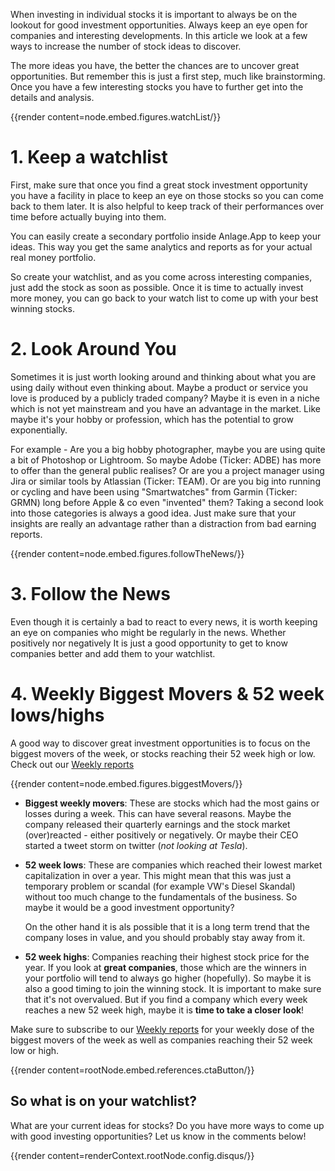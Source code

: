 When investing in individual stocks it is important to always be on the lookout for
good investment opportunities. Always keep an eye open for companies and interesting
developments. In this article we look at a few ways to increase the number of stock ideas
to discover.

The more ideas you have, the better the chances are to uncover great opportunities.
But remember this is just a first step, much like brainstorming. Once you have
a few interesting stocks you have to further get into the details and analysis.

<!--more-->

{{render content=node.embed.figures.watchList/}}

# 1. Keep a watchlist

First, make sure that once you find a great stock investment opportunity you have a facility
in place to keep an eye on those stocks so you can come back to them later. 
It is also helpful to keep track of their performances over time before actually
buying into them.

You can easily create a secondary portfolio inside Anlage.App to keep your ideas.
This way you get the same analytics and reports as for your actual real money portfolio.

So create your watchlist, and as you come across interesting companies, just add
the stock as soon as possible. Once it is time to actually invest more money, you can go
back to your watch list to come up with your best winning stocks.

# 2. Look Around You

Sometimes it is just worth looking around and thinking about what you are using
daily without even thinking about. Maybe a product or service you love is produced
by a publicly traded company? Maybe it is even in a niche which is not yet mainstream
and you have an advantage in the market. Like maybe it's your hobby or profession,
which has the potential to grow exponentially.

For example - Are you a big hobby photographer, maybe you are using quite a bit of
Photoshop or Lightroom. So maybe Adobe (Ticker: ADBE) has more to offer than the general public
realises? Or are you a project manager using Jira or similar tools by Atlassian
 (Ticker: TEAM). Or are you big into running or cycling and have been using "Smartwatches"
 from Garmin (Ticker: GRMN) long before Apple & co even "invented" them? Taking
 a second look into those categories is always a good idea. Just make sure that
 your insights are really an advantage rather than a distraction from bad earning reports.

{{render content=node.embed.figures.followTheNews/}}


# 3. Follow the News

Even though it is certainly a bad to react to every news, it is worth keeping
an eye on companies who might be regularly in the news. Whether positively nor negatively
It is just a good opportunity to get to know companies better and add them to your watchlist.

# 4. Weekly Biggest Movers & 52 week lows/highs

A good way to discover great investment opportunities is to focus on the biggest
movers of the week, or stocks reaching their 52 week high or low. Check out our
[Weekly reports](/tools/weekly-reports/)

{{render content=node.embed.figures.biggestMovers/}}

* **Biggest weekly movers**: These are stocks which had the most gains or losses during a week.
  This can have several reasons. Maybe the company released their quarterly earnings and the stock market
  (over)reacted - either positively or negatively. Or maybe their CEO started a tweet storm on twitter (*not looking at Tesla*).

* **52 week lows**: These are companies which reached their lowest market capitalization in over a year.
    This might mean that this was just a temporary problem or scandal (for example VW's Diesel Skandal) without 
    too much change to the fundamentals of the business. So maybe it would be a good investment opportunity?

    On the other hand it is als possible that it is a long term trend that the company loses in
    value, and you should probably stay away from it.


* **52 week highs**: Companies reaching their highest stock price for the year. If you look at **great companies**, those which 
  are the winners in your portfolio will tend to always go higher (hopefully). So maybe it is also a good timing
  to join the winning stock. It is important to make sure that it's not overvalued. But if
  you find a company which every week reaches a new 52 week high, maybe it is **time to take a closer look**!

Make sure to subscribe to our [Weekly reports](/tools/weekly-reports/) for your weekly
dose of the biggest movers of the week as well as companies reaching their 52 week low or high.

{{render content=rootNode.embed.references.ctaButton/}}

## So what is on your watchlist?

What are your current ideas for stocks? Do you have more ways to come up with good
investing opportunities? Let us know in the comments below!

{{render content=renderContext.rootNode.config.disqus/}}
